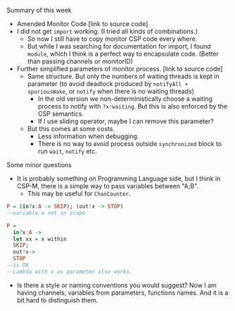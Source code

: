Summary of this week
- Amended Monitor Code [link to source code]
- I did not get `import` working. (I tried all kinds of combinations.)
  - So now I still have to copy monitor CSP code every where.
  - But while I was searching for documentation for import, I found `module`, which I think is a perfect way to encapsulate code. (Better than passing channels or monitorID)
- Further simplified parameters of monitor process. [link to source code]
  - Same structure. But only the numbers of waiting threads is kept in parameter (to avoid deadlock produced by `notifyAll + spuriousWake`, or `notify` when there is no waiting threads)
    - In the old version we non-deterministically choose a waiting process to notify with `?x:waiting`. But this is also enforced by the CSP semantics. 
    - If I use sliding operator, maybe I can remove this parameter?
  - But this comes at some costs.
    - Less information when debugging.
    - There is no way to avoid process outside `synchronized` block to run `wait`, `notify` etc.


Some minor questions
- It is probably something on Programming Language side, but I think in CSP-M, there is a simple way to pass variables between "A;B".
  - This may be useful for `ChanCounter`.
```hs
P = (in?x:A -> SKIP); (out!x -> STOP)
--variable x not in scope

P = 
  in?x:A -> 
  let xx = x within 
  SKIP;
  out!x->
  STOP
--is OK
--Lambda with x as parameter also works.
```
- Is there a style or naming conventions you would suggest? Now I am having channels, variables from parameters, functions names. And it is a bit hard to distinguish them.